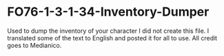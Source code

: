 # FO76-1-3-1-34-Inventory-Dumper
Used to dump the inventory of your character
I did not create this file. I translated some of the text to English and posted it for all to use.  All credit goes to Medianico.
